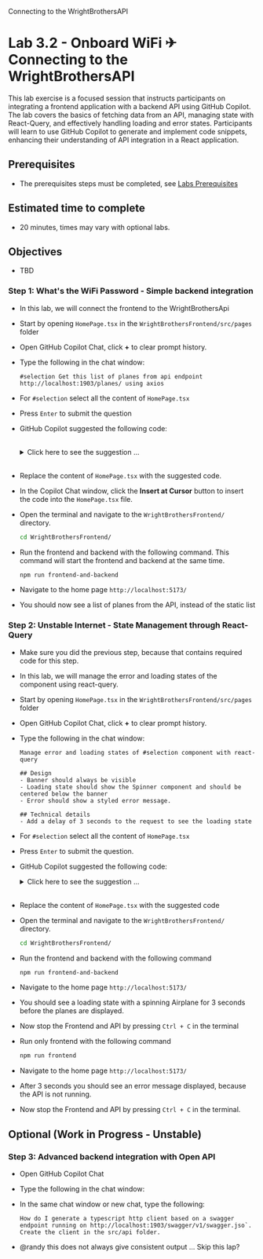 Connecting to the WrightBrothersAPI

# Lab 3.2 - Onboard WiFi ✈ Connecting to the WrightBrothersAPI
This lab exercise is a focused session that instructs participants on integrating a frontend application with a backend API using GitHub Copilot. The lab covers the basics of fetching data from an API, managing state with React-Query, and effectively handling loading and error states. Participants will learn to use GitHub Copilot to generate and implement code snippets, enhancing their understanding of API integration in a React application.

## Prerequisites
- The prerequisites steps must be completed, see [Labs Prerequisites](./Labs/Lab%201.1%20-%20Pre-Flight%20Checklist)

## Estimated time to complete
- 20 minutes, times may vary with optional labs.

## Objectives
- TBD

### Step 1: What's the WiFi Password - Simple backend integration

- In this lab, we will connect the frontend to the WrightBrothersApi

- Start by opening `HomePage.tsx` in the `WrightBrothersFrontend/src/pages` folder

- Open GitHub Copilot Chat, click **+** to clear prompt history.

- Type the following in the chat window:

    ```
    #selection Get this list of planes from api endpoint http://localhost:1903/planes/ using axios

    ```

- For `#selection` select all the content of `HomePage.tsx`

- Press `Enter` to submit the question

- GitHub Copilot suggested the following code:

    <Br>
    <details>
    <summary>Click here to see the suggestion ...</summary>

    ```tsx
    import React, { useState, useEffect } from 'react';
    import axios from 'axios';
    import Banner from "../components/Banner";
    import PlaneList from "../components/PlaneList";
    import PageContent from "../components/PageContent";

    function HomePage() {
    const [planes, setPlanes] = useState([]);

    useEffect(() => {
        axios.get('http://localhost:1903/planes/')
        .then(response => {
            setPlanes(response.data);
        })
        .catch(error => {
            console.error('There was an error!', error);
        });
    }, []);

    return (
        <div>
            <Banner />
            <PageContent>
                <PlaneList planes={planes} />
            </PageContent>
        </div>
    );
    }
    export default HomePage;
    ```
    </details>
    <Br>

- Replace the content of `HomePage.tsx` with the suggested code.

- In the Copilot Chat window, click the **Insert at Cursor** button to insert the code into the `HomePage.tsx` file.

- Open the terminal and navigate to the `WrightBrothersFrontend/` directory.

    ```bash
    cd WrightBrothersFrontend/
    ```

- Run the frontend and backend with the following command. This command will start the frontend and backend at the same time.

    ```bash
    npm run frontend-and-backend
    ```

- Navigate to the home page `http://localhost:5173/`

- You should now see a list of planes from the API, instead of the static list

### Step 2: Unstable Internet - State Management through React-Query

- Make sure you did the previous step, because that contains required code for this step.

- In this lab, we will manage the error and loading states of the component using react-query.

- Start by opening `HomePage.tsx` in the `WrightBrothersFrontend/src/pages` folder

- Open GitHub Copilot Chat, click **+** to clear prompt history.

- Type the following in the chat window:

    ```
    Manage error and loading states of #selection component with react-query
    
    ## Design
    - Banner should always be visible
    - Loading state should show the Spinner component and should be centered below the banner
    - Error should show a styled error message.

    ## Technical details
    - Add a delay of 3 seconds to the request to see the loading state
    ```

- For `#selection` select all the content of `HomePage.tsx`

- Press `Enter` to submit the question.

- GitHub Copilot suggested the following code:

    <details>
    <summary>Click here to see the suggestion ...</summary>

    ```tsx
    import React from 'react';
    import axios from 'axios';
    import { useQuery } from 'react-query';
    import Banner from "../components/Banner";
    import PlaneList from "../components/PlaneList";
    import PageContent from "../components/PageContent";
    import Spinner from "../components/Spinner"; // Assuming you have a Spinner component

    async function fetchPlanes() {
    await new Promise(resolve => setTimeout(resolve, 3000)); // Add a delay of 3 seconds
    const response = await axios.get('http://localhost:1903/planes/');
    return response.data;
    }

    function HomePage() {
    const { isLoading, isError, data: planes } = useQuery('planes', fetchPlanes);

    if (isLoading) {
        return (
        <div>
            <Banner />
            <Spinner /> {/* Show Spinner when loading */}
        </div>
        );
    }

    if (isError) {
        return (
        <div>
            <Banner />
            <p>There was an error loading the planes.</p> {/* Show error message when there is an error */}
        </div>
        );
    }

    return (
        <div>
        <Banner />
        <PageContent>
            <PlaneList planes={planes} />
        </PageContent>
        </div>
    );
    }

    export default HomePage;

    ```

    </details>
    <Br>

- Replace the content of `HomePage.tsx` with the suggested code

- Open the terminal and navigate to the `WrightBrothersFrontend/` directory.

    ```bash
    cd WrightBrothersFrontend/
    ```

- Run the frontend and backend with the following command

    ```bash
    npm run frontend-and-backend
    ```

- Navigate to the home page `http://localhost:5173/`

- You should see a loading state with a spinning Airplane for 3 seconds before the planes are displayed.

- Now stop the Frontend and API by pressing `Ctrl + C` in the terminal

- Run only frontend with the following command

    ```bash
    npm run frontend
    ```

- Navigate to the home page `http://localhost:5173/`

- After 3 seconds you should see an error message displayed, because the API is not running.

- Now stop the Frontend and API by pressing `Ctrl + C` in the terminal.


## Optional (Work in Progress - Unstable)
 
### Step 3: Advanced backend integration with Open API

- Open GitHub Copilot Chat

- Type the following in the chat window:

- In the same chat window or new chat, type the following:

    ```
    How do I generate a typescript http client based on a swagger endpoint running on http://localhost:1903/swagger/v1/swagger.jso`. Create the client in the src/api folder.
    ```

- @randy this does not always give consistent output ... Skip this lap?